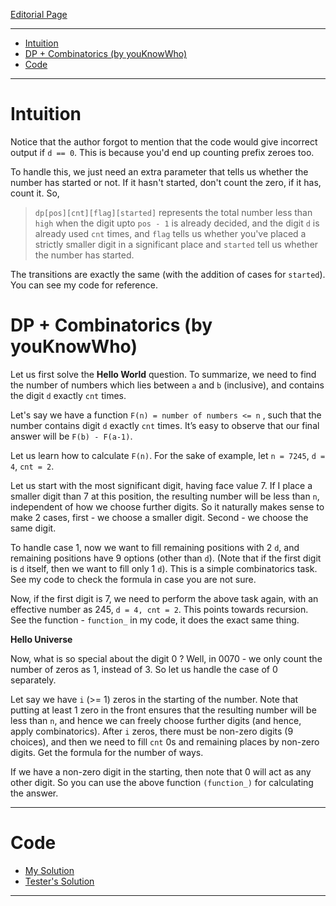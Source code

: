 
[Editorial Page](../visa-set-1.md)

----

<!-- vim-markdown-toc GFM -->

* [Intuition](#intuition)
* [DP + Combinatorics (by youKnowWho)](#dp--combinatorics-by-youknowwho)
* [Code](#code)

<!-- vim-markdown-toc -->

----

# Intuition
Notice that the author forgot to mention that the code would give incorrect output if `d == 0`. This is because you'd end up counting prefix zeroes too.

To handle this, we just need an extra parameter that tells us whether the number has started or not. If it hasn't started, don't count the zero, if it has, count it. So, 

> `dp[pos][cnt][flag][started]` represents the total number less than `high` when the digit upto `pos - 1` is already decided, and the digit `d` is already used `cnt` times, and `flag` tells us whether you've placed a strictly smaller digit in a significant place and `started` tell us whether the number has started.

The transitions are exactly the same (with the addition of cases for `started`). You can see my code for reference.


# DP + Combinatorics (by youKnowWho)
Let us first solve the **Hello World** question. To summarize, we need to find the number of numbers which lies between `a` and `b` (inclusive), and contains the digit `d` exactly `cnt` times.

Let's say we have a function `F(n) = number of numbers <= n` , such that the number contains digit `d` exactly `cnt` times. It’s easy to observe that our final answer will be `F(b) - F(a-1)`.

Let us learn how to calculate `F(n)`. For the sake of example, let `n = 7245`, `d = 4`, `cnt = 2`.

Let us start with the most significant digit, having face value 7. If I place a smaller digit than 7 at this position, the resulting number will be less than `n`, independent of how we choose further digits. So it naturally makes sense to make 2 cases, first - we choose a smaller digit. Second - we choose the same digit.

To handle case 1, now we want to fill remaining positions with 2 `d`, and remaining positions have 9 options (other than `d`). (Note that if the first digit is `d` itself, then we want to fill only 1 `d`). This is a simple combinatorics task. See my code to check the formula in case you are not sure.

Now, if the first digit is 7, we need to perform the above task again, with an effective number as 245, `d = 4, cnt = 2`. This points towards recursion. See the function - `function_` in my code, it does the exact same thing.

**Hello Universe**

Now, what is so special about the digit 0 ? Well, in 0070 - we only count the number of zeros as 1, instead of 3. So let us handle the case of 0 separately.

Let say we have `i` (>= 1) zeros in the starting of the number. Note that putting at least 1 zero in the front ensures that the resulting number will be less than `n`, and hence we can freely choose further digits (and hence, apply combinatorics). After `i` zeros, there must be non-zero digits (9 choices), and then we need to fill `cnt` 0s and remaining places by non-zero digits. Get the formula for the number of ways.

If we have a non-zero digit in the starting, then note that 0 will act as any other digit. So you can use the above function `(function_)` for calculating the answer.

----

# Code
* [My Solution](solution.cpp)
* [Tester's Solution](tester.cpp)

----

